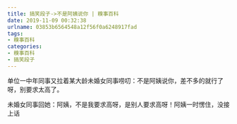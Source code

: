 ```yaml
---
title: 搞笑段子->不是阿姨说你 | 糗事百科
date: 2019-11-09 00:32:38
urlname: 03853b6564548a12f56f0a6248917fad
tags: 
- 糗事百科
categories:
- 糗事百科
- 搞笑段子
---
```

单位一中年同事又拉着某大龄未婚女同事唠叨：不是阿姨说你，差不多的就行了呀，别要求太高了。

未婚女同事回她：阿姨，不是我要求高呀，是别人要求高呀！阿姨一时愣住，没接上话


